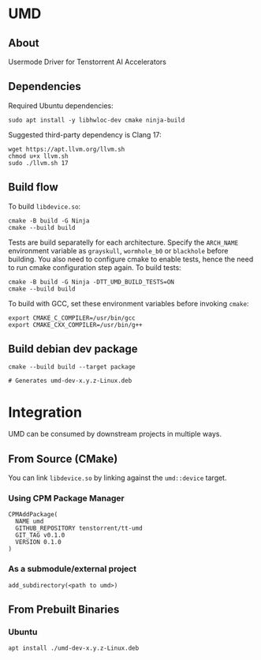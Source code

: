 # UMD
## About
Usermode Driver for Tenstorrent AI Accelerators

## Dependencies
Required Ubuntu dependencies:
```
sudo apt install -y libhwloc-dev cmake ninja-build
```

Suggested third-party dependency is Clang 17:
```
wget https://apt.llvm.org/llvm.sh
chmod u+x llvm.sh
sudo ./llvm.sh 17
```

## Build flow

To build `libdevice.so`: 
```
cmake -B build -G Ninja
cmake --build build
```

Tests are build separatelly for each architecture.
Specify the `ARCH_NAME` environment variable as `grayskull`,  `wormhole_b0` or `blackhole` before building.
You also need to configure cmake to enable tests, hence the need to run cmake configuration step again.
To build tests:
```
cmake -B build -G Ninja -DTT_UMD_BUILD_TESTS=ON
cmake --build build
```

To build with GCC, set these environment variables before invoking `cmake`:
```
export CMAKE_C_COMPILER=/usr/bin/gcc
export CMAKE_CXX_COMPILER=/usr/bin/g++
```

## Build debian dev package
```
cmake --build build --target package

# Generates umd-dev-x.y.z-Linux.deb
```

# Integration
UMD can be consumed by downstream projects in multiple ways.

## From Source (CMake)
You can link `libdevice.so` by linking against the `umd::device` target.

### Using CPM Package Manager
```
CPMAddPackage(
  NAME umd
  GITHUB_REPOSITORY tenstorrent/tt-umd
  GIT_TAG v0.1.0
  VERSION 0.1.0
)
```

### As a submodule/external project
```
add_subdirectory(<path to umd>)
```

## From Prebuilt Binaries

### Ubuntu
```
apt install ./umd-dev-x.y.z-Linux.deb 
```

